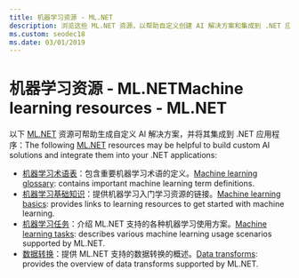 ```yaml
---
title: 机器学习资源 - ML.NET
description: 浏览这些 ML.NET 资源，以帮助自定义创建 AI 解决方案和集成到 .NET 应用程序。
ms.custom: seodec18
ms.date: 03/01/2019
---
```

# <a name="machine-learning-resources---mlnet"></a><span data-ttu-id="a2df3-103">机器学习资源 - ML.NET</span><span class="sxs-lookup"><span data-stu-id="a2df3-103">Machine learning resources - ML.NET</span></span>

<span data-ttu-id="a2df3-104">以下 [ML.NET](../index.md) 资源可帮助生成自定义 AI 解决方案，并将其集成到 .NET 应用程序：</span><span class="sxs-lookup"><span data-stu-id="a2df3-104">The following  [ML.NET](../index.md) resources may be helpful to build custom AI solutions and integrate them into your .NET applications:</span></span>

- <span data-ttu-id="a2df3-105">[机器学习术语表](glossary.md)：包含重要机器学习术语的定义。</span><span class="sxs-lookup"><span data-stu-id="a2df3-105">[Machine learning glossary](glossary.md): contains important machine learning term definitions.</span></span>
- <span data-ttu-id="a2df3-106">[机器学习基础知识](basics.md)：提供机器学习入门学习资源的链接。</span><span class="sxs-lookup"><span data-stu-id="a2df3-106">[Machine learning basics](basics.md): provides links to learning resources to get started with machine learning.</span></span>
- <span data-ttu-id="a2df3-107">[机器学习任务](tasks.md)：介绍 ML.NET 支持的各种机器学习使用方案。</span><span class="sxs-lookup"><span data-stu-id="a2df3-107">[Machine learning tasks](tasks.md): describes various machine learning usage scenarios supported by ML.NET.</span></span>
- <span data-ttu-id="a2df3-108">[数据转换](transforms.md)：提供 ML.NET 支持的数据转换的概述。</span><span class="sxs-lookup"><span data-stu-id="a2df3-108">[Data transforms](transforms.md): provides the overview of data transforms supported by ML.NET.</span></span>
